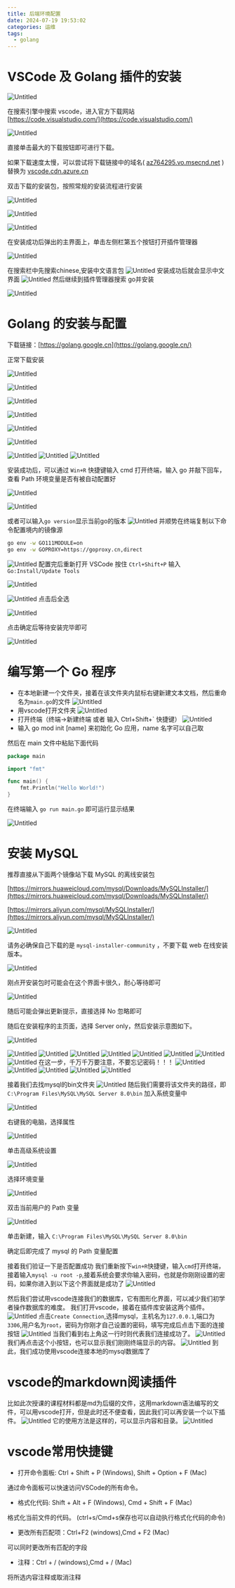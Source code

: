 ```yaml
---
title: 后端环境配置
date: 2024-07-19 19:53:02
categories: 运维
tags:
  - golang
---
```



# VSCode 及 Golang 插件的安装
![Untitled](https://bu.dusays.com/2023/07/30/64c6703ef0233.png)

在搜索引擎中搜索 vscode，进入官方下载网站 [https://code.visualstudio.com/](https://code.visualstudio.com/)

![Untitled](https://bu.dusays.com/2023/07/30/64c67041c793c.png)

直接单击最大的下载按钮即可进行下载。

如果下载速度太慢，可以尝试将下载链接中的域名( [az764295.vo.msecnd.net](https://az764295.vo.msecnd.net/stable/2ccd690cbff1569e4a83d7c43d45101f817401dc/VSCodeUserSetup-x64-1.80.2.exe) )替换为 [vscode.cdn.azure.cn](http://vscode.cdn.azure.cn)

双击下载的安装包，按照常规的安装流程进行安装
  
![Untitled](https://bu.dusays.com/2023/07/30/64c670442da57.png)


![Untitled](https://bu.dusays.com/2023/07/30/64c67045e0c8e.png)


![Untitled](https://bu.dusays.com/2023/07/30/64c6705048825.png)


在安装成功后弹出的主界面上，单击左侧栏第五个按钮打开插件管理器

![Untitled](https://bu.dusays.com/2023/07/30/64c67058948c8.png)

在搜索栏中先搜索chinese,安装中文语言包
![Untitled](https://img.lonesome.cn/jhwl/class/2024/basic/10.webp)
安装成功后就会显示中文界面
![Untitled](https://img.lonesome.cn/jhwl/class/2024/basic/11.webp)
然后继续到插件管理器搜索 go并安装

![Untitled](https://bu.dusays.com/2023/07/30/64c6705d3cc14.png)

# Golang 的安装与配置

下载链接：[https://golang.google.cn](https://golang.google.cn/)

正常下载安装

![Untitled](https://bu.dusays.com/2023/07/30/64c67062c4bf1.png)


![Untitled](https://img.lonesome.cn/jhwl/class/2024/basic/13.webp)

![Untitled](https://img.lonesome.cn/jhwl/class/2024/basic/14.webp)

![Untitled](https://img.lonesome.cn/jhwl/class/2024/basic/15.webp)

![Untitled](https://img.lonesome.cn/jhwl/class/2024/basic/16.webp)

![Untitled](https://img.lonesome.cn/jhwl/class/2024/basic/17.webp)

![Untitled](https://img.lonesome.cn/jhwl/class/2024/basic/18.webp)
![Untitled](https://img.lonesome.cn/jhwl/class/2024/basic/19.webp)
![Untitled](https://img.lonesome.cn/jhwl/class/2024/basic/20.webp)
  
安装成功后，可以通过 `Win+R` 快捷键输入 cmd 打开终端，输入 go 并敲下回车，查看 Path 环境变量是否有被自动配置好


![Untitled](https://bu.dusays.com/2023/07/30/64c6707818591.png)

![Untitled](https://img.lonesome.cn/jhwl/class/2024/basic/22.webp)

或者可以输入`go version`显示当前go的版本
![Untitled](https://img.lonesome.cn/jhwl/class/2024/basic/23.webp)
并顺势在终端复制以下命令配置境内的镜像源

```bash
go env -w GO111MODULE=on
go env -w GOPROXY=https://goproxy.cn,direct
```
![Untitled](https://img.lonesome.cn/jhwl/class/2024/basic/24.webp)
配置完后重新打开 VSCode 按住 `Ctrl+Shift+P` 输入 `Go:Install/Update Tools`

![Untitled](https://img.lonesome.cn/jhwl/class/2024/basic/25.webp)

![Untitled](https://img.lonesome.cn/jhwl/class/2024/basic/26.webp)
点击后全选

![Untitled](https://img.lonesome.cn/jhwl/class/2024/basic/27.webp)


点击确定后等待安装完毕即可

![Untitled](https://img.lonesome.cn/jhwl/class/2024/basic/28.webp)

# 编写第一个 Go 程序
+ 在本地新建一个文件夹，接着在该文件夹内鼠标右键新建文本文档，然后重命名为`main.go`的文件
![Untitled](https://img.lonesome.cn/jhwl/class/2024/basic/29.webp)
+ 用vscode打开文件夹
![Untitled](https://img.lonesome.cn/jhwl/class/2024/basic/30.webp)
+ 打开终端（终端->新建终端 或者 输入 Ctrl+Shift+\` 快捷键）
![Untitled](https://img.lonesome.cn/jhwl/class/2024/basic/31.webp)
+ 输入 go mod init [name] 来初始化 Go 应用，name 名字可以自己取

然后在 main 文件中粘贴下面代码

```go
package main

import "fmt"

func main() {
    fmt.Println("Hello World!")
}
```

在终端输入 `go run main.go` 即可运行显示结果

![Untitled](https://img.lonesome.cn/jhwl/class/2024/basic/32.webp)
# 安装 MySQL

推荐直接从下面两个镜像站下载 MySQL 的离线安装包

[https://mirrors.huaweicloud.com/mysql/Downloads/MySQLInstaller/](https://mirrors.huaweicloud.com/mysql/Downloads/MySQLInstaller/)

[https://mirrors.aliyun.com/mysql/MySQLInstaller/](https://mirrors.aliyun.com/mysql/MySQLInstaller/)
  

![Untitled](https://bu.dusays.com/2023/07/30/64c6708259c55.png)

请务必确保自己下载的是 `mysql-installer-community` ，不要下载 web 在线安装版本。

![Untitled](https://bu.dusays.com/2023/07/30/64c67086504f1.png)

刚点开安装包时可能会在这个界面卡很久，耐心等待即可

![Untitled](https://bu.dusays.com/2023/07/30/64c6708a6481d.png)

随后可能会弹出更新提示，直接选择 No 忽略即可

随后在安装程序的主页面，选择 Server only，然后安装示意图如下。

![Untitled](https://bu.dusays.com/2023/07/30/64c6708ecd42f.png)

![Untitled](https://img.lonesome.cn/jhwl/class/2024/basic/41.webp)
![Untitled](https://img.lonesome.cn/jhwl/class/2024/basic/42.webp)
![Untitled](https://img.lonesome.cn/jhwl/class/2024/basic/43.webp)
![Untitled](https://img.lonesome.cn/jhwl/class/2024/basic/44.webp)
![Untitled](https://img.lonesome.cn/jhwl/class/2024/basic/45.webp)
![Untitled](https://img.lonesome.cn/jhwl/class/2024/basic/46.webp)
![Untitled](https://img.lonesome.cn/jhwl/class/2024/basic/47.webp)
![Untitled](https://img.lonesome.cn/jhwl/class/2024/basic/48.webp)
在这一步，千万千万要注意，不要忘记密码！！！
![Untitled](https://img.lonesome.cn/jhwl/class/2024/basic/49.webp)
![Untitled](https://img.lonesome.cn/jhwl/class/2024/basic/50.webp)
![Untitled](https://img.lonesome.cn/jhwl/class/2024/basic/51.webp)
![Untitled](https://img.lonesome.cn/jhwl/class/2024/basic/52.webp)
![Untitled](https://img.lonesome.cn/jhwl/class/2024/basic/53.webp)

接着我们去找mysql的bin文件夹
![Untitled](https://img.lonesome.cn/jhwl/class/2024/basic/54.webp)
随后我们需要将该文件夹的路径，即 `C:\Program Files\MySQL\MySQL Server 8.0\bin` 加入系统变量中

![Untitled](https://bu.dusays.com/2023/07/30/64c67095165e7.png)

右键我的电脑，选择属性

![Untitled](https://bu.dusays.com/2023/07/30/64c6709b2389d.png)

单击高级系统设置

![Untitled](https://bu.dusays.com/2023/07/30/64c6709de81cb.png)

选择环境变量

![Untitled](https://bu.dusays.com/2023/07/30/64c670a50890c.png)

双击当前用户的 Path 变量

![Untitled](https://bu.dusays.com/2023/07/30/64c670aaacc47.png)

单击新建，输入 `C:\Program Files\MySQL\MySQL Server 8.0\bin`

确定后即完成了 mysql 的 Path 变量配置

接着我们验证一下是否配置成功
我们重新按下`win+R`快捷键，输入`cmd`打开终端，接着输入`mysql -u root -p`,接着系统会要求你输入密码，也就是你刚刚设置的密码，如果你进入到以下这个界面就是成功了
![Untitled](https://img.lonesome.cn/jhwl/class/2024/basic/61.webp)

然后我们尝试用vscode连接我们的数据库，它有图形化界面，可以减少我们初学者操作数据库的难度。
我们打开vscode，接着在插件库安装这两个插件。
![Untitled](https://img.lonesome.cn/jhwl/class/2024/basic/62.webp)
点击`Create Connection`,选择mysql，主机名为`127.0.0.1`,端口为`3306`,用户名为`root`，密码为你刚才自己设置的密码，填写完成后点击下面的连接按钮
![Untitled](https://img.lonesome.cn/jhwl/class/2024/basic/63.webp)
当我们看到右上角这一行时则代表我们连接成功了。
![Untitled](https://img.lonesome.cn/jhwl/class/2024/basic/64.webp)
我们再点击这个小按钮，也可以显示我们刚刚终端显示的内容。
![Untitled](https://img.lonesome.cn/jhwl/class/2024/basic/65.webp)
到此，我们成功使用vscode连接本地的mysql数据库了
# vscode的markdown阅读插件
比如此次授课的课程材料都是md为后缀的文件，这用markdown语法编写的文件，可以用vscode打开，但是此时还不便查看，因此我们可以再安装一个以下插件。
![Untitled](https://img.lonesome.cn/jhwl/class/2024/basic/66.webp)
它的使用方法是这样的，可以显示内容和目录。
![Untitled](https://img.lonesome.cn/jhwl/class/2024/basic/67.webp)
# vscode常用快捷键

* 打开命令面板: Ctrl + Shift + P (Windows), Shift + Option + F (Mac)

通过命令面板可以快速访问VSCode的所有命令。

* 格式化代码: Shift + Alt + F (Windows), Cmd + Shift + F (Mac)

格式化当前文件的代码。
(ctrl+s/Cmd+s保存也可以自动执行格式化代码的命令)


* 更改所有匹配项：Ctrl+F2 (windows),Cmd + F2 (Mac)

可以同时更改所有匹配的字段


* 注释：Ctrl + / (windows),Cmd + / (Mac)
  
将所选内容注释或取消注释